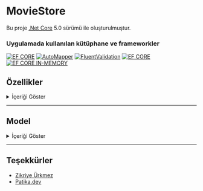 # MovieStore
Bu proje [.Net Core](https://dotnet.microsoft.com/en-us/download/dotnet/5.0) 5.0 sürümü ile oluşturulmuştur.

<!-- ### Geliştirme Sunucusu
Bir geliştirme sunucusu için `dotnet watch run` komutunu çalıştırın. `https://localhost:5001/swagger/index.html` adresine gidin. Kaynak dosyalardan herhangi birini değiştirirseniz uyugulama otomatik olarak yeniden yüklenir. -->

### Uygulamada kullanılan kütüphane ve frameworkler
[![EF CORE](https://img.shields.io/badge/.NET_CORE_5-5C2D91?style=for-the-badge&logo=.net&logoColor=white)](https://docs.microsoft.com/en-us/ef/)
[![AutoMapper](https://img.shields.io/badge/Auto_Mapper-d90429?style=for-the-badge&logo=nuget&logoColor=white)](https://automapper.org/)
[![FluentValidation](https://img.shields.io/badge/FLUENT_VALIDATION-40babd?style=for-the-badge&logo=nuget&logoColor=white)](https://fluentvalidation.net/) 
[![EF CORE](https://img.shields.io/badge/ENTITY_FRAMEWORK_CORE-512bd4?style=for-the-badge&logo=nuget&logoColor=white)](https://docs.microsoft.com/en-us/ef/)
[![EF CORE IN-MEMORY](https://img.shields.io/badge/EF_CORE_IN_MEMORY-512bd4?style=for-the-badge&logo=nuget&logoColor=white)](https://docs.microsoft.com/en-us/ef/core/providers/in-memory/?tabs=dotnet-core-cli)


## Özellikler 
  <details>
    <summary> İçeriği Göster</summary>

 ### Film
#### Operasyonlar
- Yeni Film Ekleme
- Film Güncelleme
- Film Silme
- Film Listeleme
- Id'ye Göre Bir Film Getirme

### Aktör
#### Operasyonlar
- Yeni Aktör Ekleme
- Aktör Güncelleme
- Aktör Silme
- Aktör Listeleme
- Id'ye Göre Bir Aktör Getirme       

### Yönetmen
#### Operasyonlar
- Yeni Yönetmen Ekleme
- Yönetmen Güncelleme
- Yönetmen Silme
- Yönetmen Listeleme
- Id'ye Göre Bir Yönetmen Getirme

### Tür
#### Operasyonlar
- Yeni Tür Ekleme
- Tür Güncelleme
- Tür Silme
- Tür Listeleme
- Id'ye Göre Bir Tür Getirme

### Müşteri
#### Operasyonlar
- Müşteri Oluşturma
- Müşteri Bağlantısı(Token Oluşturma)
- Token Yenileme
- Id'ye Göre Müşteri Görüntüleme

### Sipariş
#### Operasyonlar
- Sipariş Ekleme
- Sipariş Silme (Aktif-Pasif)
- Müşteri Id'ye Göre Sipariş Detayı
- Sipariş Id'ye Göre Sipariş Detayı
</details><hr>

## Model
<details>
<summary>İçeriği Göster</summary>

### Movie
| Name          | Data Type     | Allow Nulls | Default |
| :------------ | :------------ | :---------- | :------ |
| Id            | int           | False       |         |
| Title         | nvarchar(25)  | False       |         |
| ReleaseDate   | datetime      | False       |         |
| Price         | decimal       | False       |         |
| DirectorId    | int           | False       |         |
| GenreId       | int           | False       |         |

### Actor
| Name        | Data Type         | Allow Nulls  | Default |
| :---------- | :---------------- | :----------- | :------ |
| Id          | int               | False        |         |
| FirstName   | nvarchar(50)      | False        |         |
| LastName    | nvarchar(50)      | False        |         |

### Director
| Name        | Data Type         | Allow Nulls  | Default |
| :---------- | :---------------- | :----------- | :------ |
| Id          | int               | False        |         |
| FirstName   | nvarchar(50)      | False        |         |
| LastName    | nvarchar(50)      | False        |         |

### Genre
| Name        | Data Type         | Allow Nulls  | Default |
| :---------- | :---------------- | :----------- | :------ |
| Id          | int               | False        |         |
| Name        | nvarchar(25)      | False        |         |

### MovieActor
| Name        | Data Type  | Allow Nulls  | Default |
| :---------- | :--------- | :----------- | :------ |
| Id          | int        | False        |         |
| MovieId     | int        | False        |         |
| ActorId     | int        | False        |         |

### Customer
| Name        | Data Type     | Allow Nulls  | Default |
| :---------- | :------------ | :----------- | :------ |
| Id          | int           | False        |         |
| FirstName   | nvarchar(50)  | False        |         |
| LastName    | nvarchar(50)  | False        |         |
| Email       | nvarchar(50)  | False        |         |
| Password    | nvarchar(100) | False        |         |

### CustomerFavoritGenre
| Name        | Data Type         | Allow Nulls  | Default |
| :---------- | :---------------- | :----------- | :------ |
| Id          | int               | False        |         |
| GenreId     | int               | False        |         |
| CustomerId  | int               | False        |         |


### Order
| Name         | Data Type     | Allow Nulls  | Default |
| :----------- | :------------ | :----------- | :------ |
| Id           | int           | False        |         |
| OrderPrice   | float         | False        |         |
| OrderDate    | dateTime      | False        |         |
| MovieId      | int           | False        |         |
| CustomerId   | int           | False        |         |


</details><hr>


## Teşekkürler
- [Zikriye Ürkmez](https://www.linkedin.com/in/zikriye-urkmez-cengiz)
- [Patika.dev](https://www.patika.dev/tr)